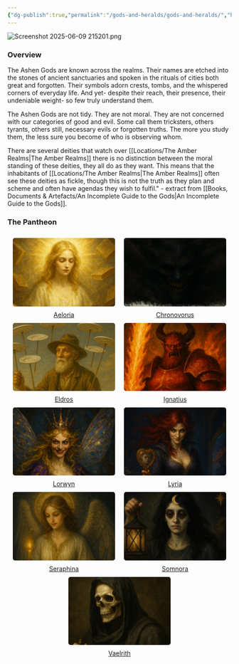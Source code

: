 ```yaml
---
{"dg-publish":true,"permalink":"/gods-and-heralds/gods-and-heralds/","hideInGraph":true,"updated":"2025-06-11T21:32:40.582+01:00"}
---
```


![Screenshot 2025-06-09 215201.png](/img/user/Admin/Attachments/Screenshot%202025-06-09%20215201.png)

### Overview
The Ashen Gods are known across the realms. Their names are etched into the stones of ancient sanctuaries and spoken in the rituals of cities both great and forgotten. Their symbols adorn crests, tombs, and the whispered corners of everyday life. And yet- despite
their reach, their presence, their undeniable weight- so few truly understand them.

The Ashen Gods are not tidy. They are not moral. They are not concerned with our categories of good and evil. Some call them tricksters, others tyrants, others still, necessary evils or forgotten truths. The more you study them, the less sure you become of who is observing whom.

There are several deities that watch over [[Locations/The Amber Realms\|The Amber Realms]] there is no distinction between the moral standing of these deities, they all do as they want. This means that the inhabitants of  [[Locations/The Amber Realms\|The Amber Realms]] often see these deities as fickle, though this is not the truth as they plan and scheme and often have agendas they wish to fulfil." - extract from [[Books, Documents & Artefacts/An Incomplete Guide to the Gods\|An Incomplete Guide to the Gods]].

### The Pantheon

<div style="display: flex; flex-wrap: wrap; align-items: center; justify-content: center;">
	<div style="display: flex; flex-direction: column; justify-content: center;align-items:center;">
		<img style="padding: 10px; border-radius: 15px;width:230px;height:153.33px;" src="https://github.com/isitsamgallon/ashen-new/blob/main/src/site/img/user/Admin/Attachments/AeloriaWeb%201.png?raw=true"/>
		<a href="https://www.ashencampaign.xyz/gods-and-heralds/aeloria/aeloria/">Aeloria</a>
	</div>
		<div style="display: flex; flex-direction: column; justify-content: center;align-items:center;">
		<img style="padding: 10px; border-radius: 15px;width:230px;height:153.33px;" src="https://github.com/isitsamgallon/ashen-new/blob/main/src/site/img/user/Admin/Attachments/ChronovorusWeb%201.png?raw=true"/>
		<a href="https://www.ashencampaign.xyz/gods-and-heralds/chronovorus/chronovorus/">Chronovorus</a>
	</div>
		<div style="display: flex; flex-direction: column; justify-content: center;align-items:center;">
		<img style="padding: 10px; border-radius: 15px;width:230px;height:153.33px;" src="https://github.com/isitsamgallon/ashen-new/blob/main/src/site/img/user/Admin/Attachments/EldrosWeb%201.png?raw=true"/>
		<a href="https://www.ashencampaign.xyz/gods-and-heralds/eldros/eldros/">Eldros</a>
	</div>
		<div style="display: flex; flex-direction: column; justify-content: center;align-items:center;">
		<img style="padding: 10px; border-radius: 15px;width:230px;height:153.33px;" src="https://github.com/isitsamgallon/ashen-new/blob/main/src/site/img/user/Admin/Attachments/IgnatiusWeb%201.png?raw=true"/>
		<a href="https://www.ashencampaign.xyz/gods-and-heralds/ignatius/ignatius/">Ignatius</a>
	</div>
		<div style="display: flex; flex-direction: column; justify-content: center;align-items:center;">
		<img style="padding: 10px; border-radius: 15px;width:230px;height:153.33px;" src="https://github.com/isitsamgallon/ashen-new/blob/main/src/site/img/user/Admin/Attachments/LorwynWeb%201.png?raw=true"/>
		<a href="https://www.ashencampaign.xyz/gods-and-heralds/lorwyn/lorwyn/">Lorwyn</a>
	</div>
		<div style="display: flex; flex-direction: column; justify-content: center;align-items:center;">
		<img style="padding: 10px; border-radius: 15px;width:230px;height:153.33px;" src="https://github.com/isitsamgallon/ashen-new/blob/main/src/site/img/user/Admin/Attachments/LyIraWeb%201.png?raw=true"/>
		<a href="https://www.ashencampaign.xyz/gods-and-heralds/lyria/lyria/">Lyria</a>
	</div>
		<div style="display: flex; flex-direction: column; justify-content: center;align-items:center;">
		<img style="padding: 10px; border-radius: 15px;width:230px;height:153.33px;" src="https://github.com/isitsamgallon/ashen-new/blob/main/src/site/img/user/Admin/Attachments/SeraphinaWeb%201.png?raw=true"/>
		<a href="https://www.ashencampaign.xyz/gods-and-heralds/seraphina/seraphina/">Seraphina</a>
	</div>
		<div style="display: flex; flex-direction: column; justify-content: center;align-items:center;">
		<img style="padding: 10px; border-radius: 15px;width:230px;height:153.33px;" src="https://github.com/isitsamgallon/ashen-new/blob/main/src/site/img/user/Admin/Attachments/SommnoraWeb%201.png?raw=true"/>
		<a href="https://www.ashencampaign.xyz/gods-and-heralds/somnora/somnora/">Somnora</a>
	</div>
		<div style="display: flex; flex-direction: column; justify-content: center;align-items:center;">
		<img style="padding: 10px; border-radius: 15px;width:230px;height:153.33px;" src="https://github.com/isitsamgallon/ashen-new/blob/main/src/site/img/user/Admin/Attachments/VaelrithWeb%201.png?raw=true"/>
		<a href="https://www.ashencampaign.xyz/gods-and-heralds/vaelrith/vaelrith/">Vaelrith</a>
	</div>
</div>
 

